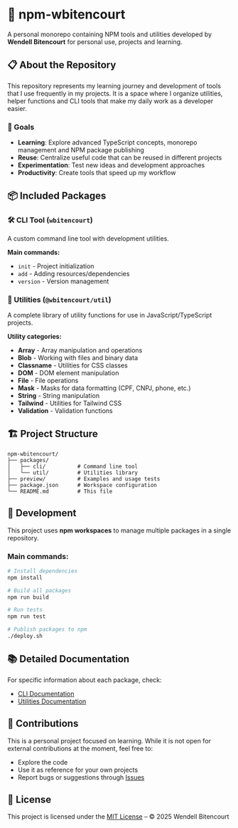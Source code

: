 # 🚀 npm-wbitencourt

A personal monorepo containing NPM tools and utilities developed by **Wendell Bitencourt** for personal use, projects and learning.

## 📋 About the Repository

This repository represents my learning journey and development of tools that I use frequently in my projects. It is a space where I organize utilities, helper functions and CLI tools that make my daily work as a developer easier.

### 🎯 Goals

- **Learning**: Explore advanced TypeScript concepts, monorepo management and NPM package publishing
- **Reuse**: Centralize useful code that can be reused in different projects
- **Experimentation**: Test new ideas and development approaches
- **Productivity**: Create tools that speed up my workflow

## 📦 Included Packages

### 🛠️ CLI Tool (`wbitencourt`)

A custom command line tool with development utilities.

**Main commands:**

- `init` - Project initialization
- `add` - Adding resources/dependencies
- `version` - Version management

### 🔧 Utilities (`@wbitencourt/util`)

A complete library of utility functions for use in JavaScript/TypeScript projects.

**Utility categories:**

- **Array** - Array manipulation and operations
- **Blob** - Working with files and binary data
- **Classname** - Utilities for CSS classes
- **DOM** - DOM element manipulation
- **File** - File operations
- **Mask** - Masks for data formatting (CPF, CNPJ, phone, etc.)
- **String** - String manipulation
- **Tailwind** - Utilities for Tailwind CSS
- **Validation** - Validation functions

## 🏗️ Project Structure

```
npm-wbitencourt/
├── packages/
│   ├── cli/          # Command line tool
│   └── util/         # Utilities library
├── preview/          # Examples and usage tests
├── package.json      # Workspace configuration
└── README.md         # This file
```

## 🔧 Development

This project uses **npm workspaces** to manage multiple packages in a single repository.

### Main commands:

```bash
# Install dependencies
npm install

# Build all packages
npm run build

# Run tests
npm run test

# Publish packages to npm
./deploy.sh
```

## 📚 Detailed Documentation

For specific information about each package, check:

- [CLI Documentation](./packages/cli/README.md)
- [Utilities Documentation](./packages/util/README.md)

## 🤝 Contributions

This is a personal project focused on learning. While it is not open for external contributions at the moment, feel free to:

- Explore the code
- Use it as reference for your own projects
- Report bugs or suggestions through [Issues](https://github.com/WBitencourt/npm-wbitencourt/issues)

## 📄 License

This project is licensed under the [MIT License](./LICENSE) – © 2025 Wendell Bitencourt
